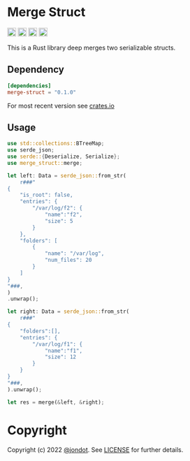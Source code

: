 Merge Struct
============

[<img alt="github" src="https://img.shields.io/badge/github-jondot/merge--struct-8dagcb?style=for-the-badge&labelColor=555555&logo=github" height="20">](https://github.com/jondot/merge-struct)
[<img alt="crates.io" src="https://img.shields.io/crates/v/merge-struct.svg?style=for-the-badge&color=fc8d62&logo=rust" height="20">](https://crates.io/crates/merge-struct)
[<img alt="docs.rs" src="https://img.shields.io/badge/docs.rs-merge-struct-66c2a5?style=for-the-badge&labelColor=555555&logo=docs.rs" height="20">](https://docs.rs/merge-struct)
[<img alt="build status" src="https://img.shields.io/github/workflow/status/jondot/merge-struct/Build/master?style=for-the-badge" height="20">](https://github.com/jondot/merge-struct/actions?query=branch%3Amaster)

This is a Rust library deep merges two serializable structs.

## Dependency

```toml
[dependencies]
merge-struct = "0.1.0"
```

For most recent version see [crates.io](https://crates.io/crates/merge-struct)


## Usage

```rust
use std::collections::BTreeMap;
use serde_json;
use serde::{Deserialize, Serialize};
use merge_struct::merge;

let left: Data = serde_json::from_str(
    r###"
{
    "is_root": false,
    "entries": {
        "/var/log/f2": {
            "name":"f2",
            "size": 5
        }
    },
    "folders": [
        {
            "name": "/var/log",
            "num_files": 20
        }
    ]
}
"###,
)
.unwrap();

let right: Data = serde_json::from_str(
    r###"
{
    "folders":[],
    "entries": {
        "/var/log/f1": {
            "name":"f1",
            "size": 12
        }
    }
}
"###,
).unwrap();

let res = merge(&left, &right);
```


# Copyright

Copyright (c) 2022 [@jondot](http://twitter.com/jondot). See [LICENSE](LICENSE.txt) for further details.
